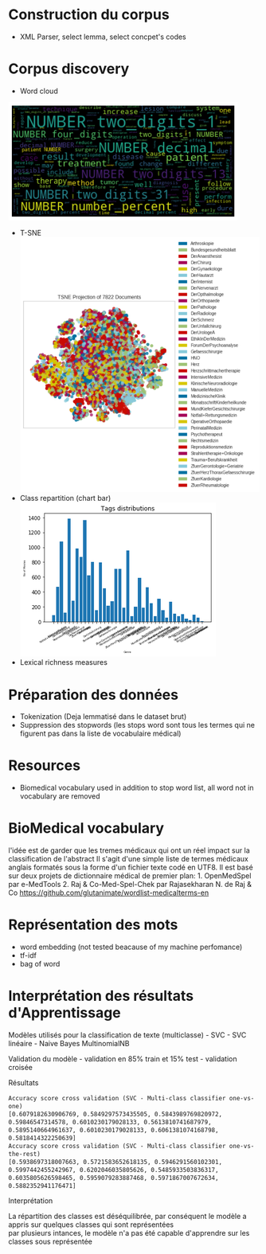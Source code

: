 
Construction du corpus
======================
- XML Parser, select lemma, select concpet's codes

Corpus discovery
==========================
- Word cloud

![word_cloud](resources/word_cloud.png)

- T-SNE
![t-sne](resources/tsne_preprocessed.png)
- Class repartition (chart bar)
![class_distribution](resources/labels_barchart.png)
- Lexical richness measures

Préparation des données
=======================
- Tokenization (Deja lemmatisé dans le dataset brut)
- Suppression des stopwords (les stops word sont tous les termes qui ne figurent pas dans la liste de vocabulaire médical)

Resources
=========
 - Biomedical vocabulary used in addition to stop word list, all word not in vocabulary are removed
    
BioMedical vocabulary
===================
l'idée est de garder que les tremes médicaux qui ont un réel impact sur la classification de l'abstract
Il s'agit d'une simple liste de termes médicaux anglais formatés sous la forme d'un fichier texte codé en UTF8. Il est basé sur deux projets de dictionnaire médical de premier plan:
    1. OpenMedSpel par e-MedTools
    2. Raj & Co-Med-Spel-Chek par Rajasekharan N. de Raj & Co
https://github.com/glutanimate/wordlist-medicalterms-en


Représentation des mots
=======================
- word embedding (not tested beacause of my machine perfomance)
- tf-idf
- bag of word


Interprétation des résultats d'Apprentissage
============================================

Modèles utilisés pour la classification de texte (multiclasse)
    - SVC
    - SVC linéaire
    - Naive Bayes MultinomialNB

Validation du modèle
    - validation en 85% train et 15% test 
    - validation croisée
    
Résultats
    
    Accuracy score cross validation (SVC - Multi-class classifier one-vs-one) 
    [0.6079182630906769, 0.5849297573435505, 0.5843989769820972, 0.59846547314578, 0.6010230179028133, 0.5613810741687979, 0.5895140664961637, 0.6010230179028133, 0.6061381074168798, 0.5818414322250639]
    Accuracy score cross validation (SVC - Multi-class classifier one-vs-the-rest)
    [0.5938697318007663, 0.5721583652618135, 0.5946291560102301, 0.5997442455242967, 0.6202046035805626, 0.5485933503836317, 0.6035805626598465, 0.5959079283887468, 0.5971867007672634, 0.5882352941176471]


Interprétation

La répartition des classes est déséquilibrée, par conséquent le modèle a appris sur quelques classes qui sont représentées  
par plusieurs intances, le modèle n'a pas été capable d'apprendre sur les classes sous représentée



    
    
